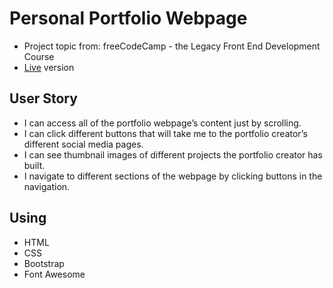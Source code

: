 # Personal Portfolio Webpage
* Project topic from: freeCodeCamp - the Legacy Front End Development Course
* [Live](https://pocoapocochen.github.io/) version

## User Story
* I can access all of the portfolio webpage’s content just by scrolling.
* I can click different buttons that will take me to the portfolio creator’s different social media pages.
* I can see thumbnail images of different projects the portfolio creator has built.
* I navigate to different sections of the webpage by clicking buttons in the navigation.

## Using
* HTML
* CSS
* Bootstrap
* Font Awesome
